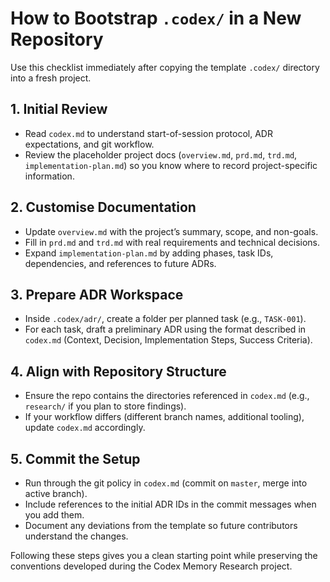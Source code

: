 # How to Bootstrap `.codex/` in a New Repository

Use this checklist immediately after copying the template `.codex/` directory into a fresh project.

## 1. Initial Review
- Read `codex.md` to understand start-of-session protocol, ADR expectations, and git workflow.
- Review the placeholder project docs (`overview.md`, `prd.md`, `trd.md`, `implementation-plan.md`) so you know where to record project-specific information.

## 2. Customise Documentation
- Update `overview.md` with the project’s summary, scope, and non-goals.
- Fill in `prd.md` and `trd.md` with real requirements and technical decisions.
- Expand `implementation-plan.md` by adding phases, task IDs, dependencies, and references to future ADRs.

## 3. Prepare ADR Workspace
- Inside `.codex/adr/`, create a folder per planned task (e.g., `TASK-001`).
- For each task, draft a preliminary ADR using the format described in `codex.md` (Context, Decision, Implementation Steps, Success Criteria).

## 4. Align with Repository Structure
- Ensure the repo contains the directories referenced in `codex.md` (e.g., `research/` if you plan to store findings).
- If your workflow differs (different branch names, additional tooling), update `codex.md` accordingly.

## 5. Commit the Setup
- Run through the git policy in `codex.md` (commit on `master`, merge into active branch).
- Include references to the initial ADR IDs in the commit messages when you add them.
- Document any deviations from the template so future contributors understand the changes.

Following these steps gives you a clean starting point while preserving the conventions developed during the Codex Memory Research project.
